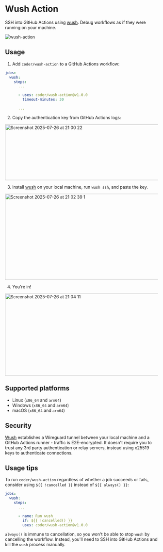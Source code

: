 # Wush Action

SSH into GitHub Actions using [wush](https://github.com/coder/wush). Debug workflows as if they were running on your machine.

![wush-action](https://github.com/user-attachments/assets/b375e30b-bc7e-479e-b55a-69ee16abc8fd)

## Usage

1. Add `coder/wush-action` to a GitHub Actions workflow:

```yaml
jobs:
  wush:
    steps:
      ...

      - uses: coder/wush-action@v1.0.0
        timeout-minutes: 30

      ...
```

2. Copy the authentication key from GitHub Actions logs:

<img width="798" height="184" alt="Screenshot 2025-07-26 at 21 00 22" src="https://github.com/user-attachments/assets/f541c9f7-f778-4d6c-a9f0-d19c8154fc61" />

3. Install [wush](https://github.com/coder/wush) on your local machine, run `wush ssh`, and paste the key.

<img width="1047" height="284" alt="Screenshot 2025-07-26 at 21 02 39 1" src="https://github.com/user-attachments/assets/0e9a008d-10a2-4ad9-9220-37975021c2e6" />

4. You're in!

<img width="1046" height="271" alt="Screenshot 2025-07-26 at 21 04 11" src="https://github.com/user-attachments/assets/554eb0d9-4caa-4a3b-80c0-193bc202f2bc" />

## Supported platforms

- Linux (`x86_64` and `arm64`)
- Windows (`x86_64` and `arm64`)
- macOS (`x86_64` and `arm64`)

## Security

[Wush](https://github.com/coder/wush) establishes a Wireguard tunnel between your local machine and a GitHub Actions runner - traffic is E2E-encrypted.
It doesn't require you to trust any 3rd party authentication or relay servers, instead using x25519 keys to authenticate connections.

## Usage tips

To run `coder/wush-action` regardless of whether a job succeeds or fails, consider using `${{ !cancelled }}` instead of `${{ always() }}`:

```yaml
jobs:
  wush:
    steps:
      ...

      - name: Run wush
        if: ${{ !cancelled() }}
        uses: coder/wush-action@v1.0.0
```

`always()` is immune to cancellation, so you won't be able to stop `wush` by cancelling the workflow. Instead, you'll need to SSH into GitHub Actions and kill the `wush` process manually.
